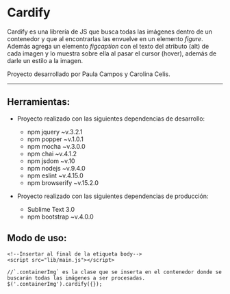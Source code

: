 # Cardify

Cardify es una librería de JS que busca todas las imágenes dentro de un contenedor y que al encontrarlas las envuelve en un elemento *figure*. Además agrega un elemento *figcaption* con el texto del atributo (alt) de cada imagen y lo muestra sobre ella al pasar el cursor (hover), además de darle un estilo a la imagen.

Proyecto desarrollado por Paula Campos y Carolina Celis.

***


## Herramientas:

- Proyecto realizado con las siguientes dependencias de desarrollo:
  - npm jquery ~v.3.2.1
  - npm popper ~v.1.0.1
  - npm mocha ~v.3.0.0
  - npm chai ~v.4.1.2
  - npm jsdom ~v.10
  - npm nodejs ~v.9.4.0
  - npm eslint ~v.4.15.0
  - npm browserify ~v.15.2.0

- Proyecto realizado con las siguientes dependencias de producción:
  - Sublime Text 3.0
  - npm bootstrap ~v.4.0.0

## Modo de uso:

```
<!--Insertar al final de la etiqueta body-->
<script src="lib/main.js"></script>
```


```
//`.containerImg` es la clase que se inserta en el contenedor donde se buscarán todas las imágenes a ser procesadas.
$('.containerImg').cardify({});
```

